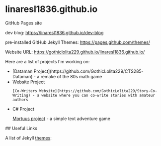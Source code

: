 # linaresl1836.github.io
GitHub Pages site

dev blog: https://linaresl1836.github.io/dev-blog

pre-installed GitHub Jekyll Themes: https://pages.github.com/themes/

Website URL: https://gothiclolita229.github.io/linaresl1836.github.io/

Here are a list of projects I'm working on:
<ul>
  <li>[Dataman Project](https://github.com/GothicLolita229/CTS285-Dataman) - a remake of the 80s math game</li>

  <li>Website Project</li>

    [Co-Writers Website](https://github.com/GothicLolita229/Story-Co-Writing) - a website where you can co-write stories with amateur authors

  <li>C# Project</li>

<a href="https://github.com/GothicLolita229/CSC-253-Mortuus" target="_blank">Mortuus project</a> - a simple text adventure game
</ul>
## Useful Links

A list of Jekyll [themes](https://pages.github.com/themes/):
